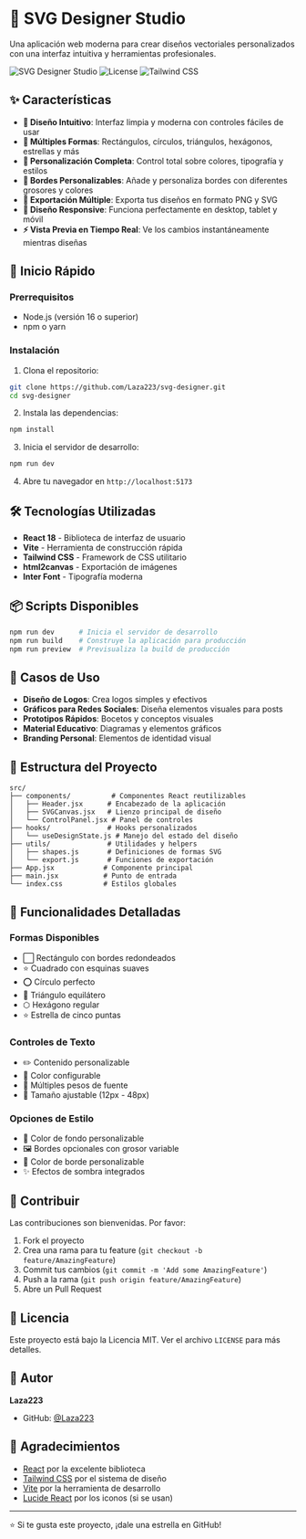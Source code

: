 # 🎨 SVG Designer Studio

Una aplicación web moderna para crear diseños vectoriales personalizados con una interfaz intuitiva y herramientas profesionales.

![SVG Designer Studio](https://img.shields.io/badge/React-18.2.0-blue)
![License](https://img.shields.io/badge/license-MIT-green)
![Tailwind CSS](https://img.shields.io/badge/Tailwind-3.3.0-38B2AC)

## ✨ Características

- **🎯 Diseño Intuitivo**: Interfaz limpia y moderna con controles fáciles de usar
- **🔷 Múltiples Formas**: Rectángulos, círculos, triángulos, hexágonos, estrellas y más
- **🎨 Personalización Completa**: Control total sobre colores, tipografía y estilos
- **📏 Bordes Personalizables**: Añade y personaliza bordes con diferentes grosores y colores
- **💾 Exportación Múltiple**: Exporta tus diseños en formato PNG y SVG
- **📱 Diseño Responsive**: Funciona perfectamente en desktop, tablet y móvil
- **⚡ Vista Previa en Tiempo Real**: Ve los cambios instantáneamente mientras diseñas

## 🚀 Inicio Rápido

### Prerrequisitos

- Node.js (versión 16 o superior)
- npm o yarn

### Instalación

1. Clona el repositorio:

```bash
git clone https://github.com/Laza223/svg-designer.git
cd svg-designer
```

2. Instala las dependencias:

```bash
npm install
```

3. Inicia el servidor de desarrollo:

```bash
npm run dev
```

4. Abre tu navegador en `http://localhost:5173`

## 🛠️ Tecnologías Utilizadas

- **React 18** - Biblioteca de interfaz de usuario
- **Vite** - Herramienta de construcción rápida
- **Tailwind CSS** - Framework de CSS utilitario
- **html2canvas** - Exportación de imágenes
- **Inter Font** - Tipografía moderna

## 📦 Scripts Disponibles

```bash
npm run dev      # Inicia el servidor de desarrollo
npm run build    # Construye la aplicación para producción
npm run preview  # Previsualiza la build de producción
```

## 🎯 Casos de Uso

- **Diseño de Logos**: Crea logos simples y efectivos
- **Gráficos para Redes Sociales**: Diseña elementos visuales para posts
- **Prototipos Rápidos**: Bocetos y conceptos visuales
- **Material Educativo**: Diagramas y elementos gráficos
- **Branding Personal**: Elementos de identidad visual

## 🔧 Estructura del Proyecto

```
src/
├── components/          # Componentes React reutilizables
│   ├── Header.jsx      # Encabezado de la aplicación
│   ├── SVGCanvas.jsx   # Lienzo principal de diseño
│   └── ControlPanel.jsx # Panel de controles
├── hooks/              # Hooks personalizados
│   └── useDesignState.js # Manejo del estado del diseño
├── utils/              # Utilidades y helpers
│   ├── shapes.js       # Definiciones de formas SVG
│   └── export.js       # Funciones de exportación
├── App.jsx            # Componente principal
├── main.jsx           # Punto de entrada
└── index.css          # Estilos globales
```

## 🎨 Funcionalidades Detalladas

### Formas Disponibles

- ⬜ Rectángulo con bordes redondeados
- ⭐ Cuadrado con esquinas suaves
- ⭕ Círculo perfecto
- 🔺 Triángulo equilátero
- ⬡ Hexágono regular
- ⭐ Estrella de cinco puntas

### Controles de Texto

- ✏️ Contenido personalizable
- 🎨 Color configurable
- 📝 Múltiples pesos de fuente
- 📏 Tamaño ajustable (12px - 48px)

### Opciones de Estilo

- 🎯 Color de fondo personalizable
- 🖼️ Bordes opcionales con grosor variable
- 🎨 Color de borde personalizable
- ✨ Efectos de sombra integrados

## 🤝 Contribuir

Las contribuciones son bienvenidas. Por favor:

1. Fork el proyecto
2. Crea una rama para tu feature (`git checkout -b feature/AmazingFeature`)
3. Commit tus cambios (`git commit -m 'Add some AmazingFeature'`)
4. Push a la rama (`git push origin feature/AmazingFeature`)
5. Abre un Pull Request

## 📄 Licencia

Este proyecto está bajo la Licencia MIT. Ver el archivo `LICENSE` para más detalles.

## 👤 Autor

**Laza223**

- GitHub: [@Laza223](https://github.com/Laza223)

## 🙏 Agradecimientos

- [React](https://reactjs.org/) por la excelente biblioteca
- [Tailwind CSS](https://tailwindcss.com/) por el sistema de diseño
- [Vite](https://vitejs.dev/) por la herramienta de desarrollo
- [Lucide React](https://lucide.dev/) por los iconos (si se usan)

---

⭐ Si te gusta este proyecto, ¡dale una estrella en GitHub!
